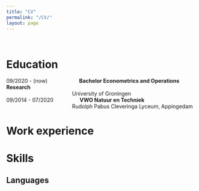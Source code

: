```yaml
---
title: "CV"
permalink: "/CV/"
layout: page
---
```

&nbsp;
&ensp;
&emsp;
# Education
09/2020 - (now)&ensp;&ensp;&emsp;&emsp;&emsp;&emsp;&emsp;**Bachelor Econometrics and Operations Research**<br>
&emsp;&emsp;&emsp;&emsp;&emsp;&emsp;&emsp;&emsp;&emsp;&emsp;&emsp;&emsp;&ensp;University of Groningen                
09/2014 - 07/2020&emsp;&emsp;&emsp;&emsp;&emsp;**VWO Natuur en Techniek**<br>
&emsp;&emsp;&emsp;&emsp;&emsp;&emsp;&emsp;&emsp;&emsp;&emsp;&emsp;&emsp;&ensp;Rudolph Pabus Cleveringa Lyceum, Appingedam
# Work experience


# Skills
## Languages


